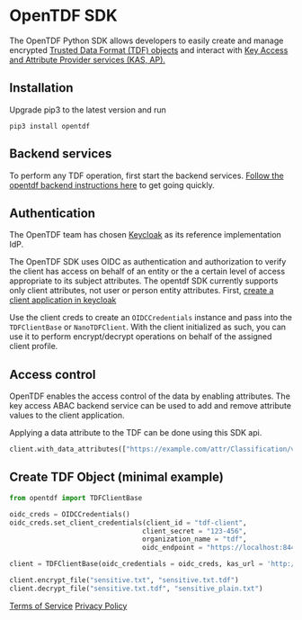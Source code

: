 # OpenTDF SDK

The OpenTDF Python SDK allows developers to easily create and manage encrypted [Trusted Data Format (TDF) objects](https://github.com/virtru/tdf-spec/) and interact with [Key Access and Attribute Provider services (KAS, AP).](https://github.com/virtru/tdf-spec/tree/master/protocol)

## Installation

Upgrade pip3 to the latest version and run

```shell
pip3 install opentdf
```

## Backend services

To perform any TDF operation, first start the backend services. [Follow the opentdf backend instructions here](https://github.com//opentdf/documentation/tree/main//quickstart) to get going quickly.

## Authentication 

The OpenTDF team has chosen [Keycloak](https://www.keycloak.org) as its reference implementation IdP.

The OpenTDF SDK uses OIDC as authentication and authorization to verify the client has access on behalf of an entity or the a certain level of access appropriate to its subject attributes. The opentdf SDK currently supports only client attributes, not user or person entity attributes. First, [create a client application in keycloak](https://www.keycloak.org/docs/latest/authorization_services/#_resource_server_create_client)

Use the client creds to create an `OIDCCredentials` instance and pass into the `TDFClientBase` or `NanoTDFClient`. With the client initialized as such, you can use it  to perform encrypt/decrypt operations on behalf of the assigned client profile.

## Access control

OpenTDF enables the access control of the data by enabling attributes. The key access ABAC backend service can be used to add and remove attribute values to the client application.

Applying a data attribute to the TDF can be done using this SDK api.

```python
client.with_data_attributes(["https://example.com/attr/Classification/value/S"])
```


## Create TDF Object (minimal example)

```python
from opentdf import TDFClientBase

oidc_creds = OIDCCredentials()
oidc_creds.set_client_credentials(client_id = "tdf-client",
                                 client_secret = "123-456",
                                 organization_name = "tdf",
                                 oidc_endpoint = "https://localhost:8443")

client = TDFClientBase(oidc_credentials = oidc_creds, kas_url = 'http://localhost:8080/kas')

client.encrypt_file("sensitive.txt", "sensitive.txt.tdf")
client.decrypt_file("sensitive.txt.tdf", "sensitive_plain.txt")

```

[Terms of Service](https://www.virtru.com/terms-of-service/)
[Privacy Policy](https://www.virtru.com/privacy-policy/)
